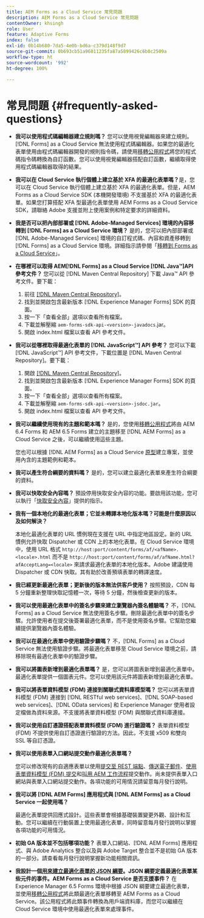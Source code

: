 ```yaml
---
title: AEM Forms as a Cloud Service 常見問題
description: AEM Forms as a Cloud Service 常見問題
contentOwner: khsingh
role: User
feature: Adaptive Forms
index: false
exl-id: 0b14b680-7da5-4e0b-bd6a-c379d148f9d7
source-git-commit: 0b693cb51a96011235fa87a5899426c6b0c2509a
workflow-type: ht
source-wordcount: '992'
ht-degree: 100%

---
```


# 常見問題 {#frequently-asked-questions}

* **我可以使用程式碼編輯器建立規則嗎？**
您可以使用視覺編輯器來建立規則。[!DNL Forms] as a Cloud Service 無法使用程式碼編輯器。如果您的最適化表單使用由程式碼編輯器開發的規則指令碼，請使用[移轉公用程式](migrate-to-forms-as-a-cloud-service.md)將您的程式碼指令碼轉換為自訂函數。您可以使用視覺編輯器搭配自訂函數，繼續取得使用程式碼編輯器取得的結果。

* **我可以在 Cloud Service 執行個體上建立基於 XFA 的最適化表單嗎？**&#x200B;是，您可以在 Cloud Service 執行個體上建立基於 XFA 的最適化表單。但是，AEM Forms as a Cloud Service SDK (本機開發環境) 不支援基於 XFA 的最適化表單。如果您打算搭配 XFA 型最適化表單使用 AEM Forms as a Cloud Service SDK，請聯絡 Adobe 支援並附上使用案例和特定要求的詳細資料。

<!-- * **Can I use an XDP as a Document of Record (DoR) template? Is Forms Designer included in AEM Forms as a Cloud Service license?** 

  Yes, you can use an XDP as a Document of Record template on Cloud Service instances. However, support to use XDP as a Document of Record template is not available for AEM Forms as a Cloud Service SDK (Local development environment). -->

* **我是否可以把內部部署或 [!DNL Adobe-Managed Services] 環境的內容移轉到 [!DNL Forms] as a Cloud Service 環境？**
是的，您可以把內部部署或 [!DNL Adobe-Managed Services] 環境的自訂程式碼、內容和資產移轉到 [!DNL Forms] as a Cloud Service 環境。詳細指示請參閱「[移轉到 Forms as a Cloud Service](migrate-to-forms-as-a-cloud-service.md)」。

<!-- You can use package manager or Experience Manager UI to [export and import Forms and related assets](import-export-forms-templates.md), use the migration utility to make your existing assets compatible with [!DNL Forms] as a Cloud Service, use the [Best Practices Analyzer](https://experienceleague.adobe.com/docs/experience-manager-cloud-service/moving/cloud-migration/best-practices-analyzer/overview-best-practices-analyzer.html?lang=en#best-practices-analyzer) tool to find the features and APIs that require changes and updated before migration, and use the [Content Transfer Tools](https://docs.adobe.com/content/help/en/experience-manager-cloud-service/moving/home.html) to move your custom code without refactoring it. -->

* **在哪裡可以取得 AEM[!DNL Forms] as a Cloud Service [!DNL Java™]API 參考文件？**
您可以從 [!DNL Maven Central Repository] 下載 Java™ API 參考文件。要下載：
   1. 前往 [[!DNL Maven Central Repository]](https://mvnrepository.com/artifact/com.adobe.aem/aem-forms-sdk-api)。
   1. 找到並開啟包含最新版本 [!DNL Experience Manager Forms] SDK 的頁面。
   1. 按一下「查看全部」選項以查看所有檔案。
   1. 下載並解壓縮 `aem-forms-sdk-api-<version>-javadocs`.jar。
   1. 開啟 index.html 檔案以查看 API 參考文件。

* **我可以從哪裡取得最適化表單的 [!DNL JavaScript™] API 參考？**
您可以下載 [!DNL JavaScript™] API 參考文件，下載位置是 [!DNL  Maven Central Repository]。要下載：
   1. 開啟 [[!DNL Maven Central Repository]](https://mvnrepository.com/artifact/com.adobe.aem/aem-forms-sdk-api)。
   1. 找到並開啟包含最新版本 [!DNL Experience Manager Forms] SDK 的頁面。
   1. 按一下「查看全部」選項以查看所有檔案。
   1. 下載並解壓縮 `aem-forms-sdk-api-<version>-jsdoc.jar`。
   1. 開啟 index.html 檔案以查看 API 參考文件。

* **我可以繼續使用現有的主題和範本嗎？**
是的，您使用[移轉公用程式](migrate-to-forms-as-a-cloud-service.md)將由 AEM 6.4 Forms 和 AEM 6.5 Forms 建立的主題移至 [!DNL AEM Forms] as a Cloud Service 之後，可以繼續使用這些主題。

  您也可以根據 [!DNL AEM Forms] as a Cloud Service [原型](setup-local-development-environment.md#forms-cloud-service-local-development-environment)建立專案，並使用內含的主題範例和範本。

* **我可以產生符合綱要的資料嗎？**
是的，您可以建立最適化表單來產生符合綱要的資料。

<!-- * **Can I pass custom parameters to the prefill service?**
Custom parameters are planned for an upcoming release. -->

* **我可以快取安全內容嗎？**
預設停用快取安全內容的功能。要啟用該功能，您可以執行「[快取安全內容](https://experienceleague.adobe.com/docs/experience-manager-dispatcher/using/configuring/permissions-cache.html)」提供的指示。

* **我有一個本地化的最適化表單；它並未轉譯本地化版本嗎？可能是什麼原因以及如何解決？**

  本地化最適化表單的 URL 慣例現在支援在 URL 中指定地區設定。新的 URL 慣例允許快取 Dispatcher 或 CDN 上的本地化表單。在 Cloud Service 環境中，使用 URL 格式 `http://host:port/content/forms/af/<afName>.<locale>.html` 而不是 `http://host:port/content/forms/af/afName.html?afAcceptLang=<locale>` 來請求最適化表單的本地化版本。Adobe 建議使用 Dispatcher 或 CDN 快取。其有助於改善預填表單的轉譯速度。

* **我已經更新最適化表單；更新後的版本無法供客戶使用？**
按照預設，CDN 每 5 分鐘重新整理快取記憶體一次，等待 5 分鐘，然後檢查更新的版本。

* **我可以使用最適化表單中的簽名步驟來建立瀏覽器內簽名體驗嗎？**
不，[!DNL Forms] as a Cloud Service 無法使用簽名步驟。刪除最適化表單中的簽名步驟。允許使用者在提交後簽署最適化表單，而不是使用簽名步驟。它幫助您繼續提供瀏覽器內簽名體驗。

* **我可以在最適化表單中使用驗證步驟嗎？**
不，[!DNL Forms] as a Cloud Service 無法使用驗證步驟。將最適化表單移至 Cloud Service 環境之前，請移除現有最適化表單中的驗證步驟。

* **我可以將圖表新增到最適化表單嗎？**
是，您可以將圖表新增到最適化表單中。最適化表單提供一個圖表元件。您可以使用該元件將圖表新增到最適化表單。

* **我可以將表單資料模型 (FDM) 連接到關聯式資料庫模型嗎？**
您可以將表單資料模型 (FDM) 連接到 [!DNL RESTful web services]、[!DNL SOAP-based web services]、[!DNL OData services] 和 Experience Manager 使用者設定檔做為資料來源。不支援將表單資料模型 (FDM) 與關聯式資料庫連接。

* **我可以使用自訂憑證搭配表單資料模型 (FDM) 進行驗證嗎？**
表單資料模型 (FDM) 不提供使用自訂憑證進行驗證的方法。因此，不支援 x509 和雙向 SSL 等自訂憑證。

* **我可以使用表單入口網站提交動作最適化表單嗎？**

  您可以修改現有的自適應表單以使用[提交至 REST 端點](configuring-submit-actions.md#submit-to-rest-endpoint)、[傳送電子郵件](configuring-submit-actions.md#send-email)、[使用表單資料模型 (FDM) 提交](configuring-submit-actions.md#submit-using-form-data-model)和[叫用 AEM 工作流程](configuring-submit-actions.md#invoke-an-aem-workflow)提交動作。尚未提供表單入口網站與表單入口網站提交動作。各項功能的可用情況請留意每月發行說明。

* **我可以將 [!DNL AEM Forms] 應用程式與 [!DNL AEM Forms] as a Cloud Service 一起使用嗎？**

  最適化表單提供回應式設計。這些表單會根據基礎裝置變更外觀、設計和互動。您可以繼續在行動裝置上使用最適化表單，同時留意每月發行說明以掌握各項功能的可用情況。

* **初始 GA 版本並不包括哪項功能？**
表單入口網站、[!DNL AEM Forms] 應用程式、與 Adobe Analytics 整合以及與 Adobe Target 整合並不是初始 GA 版本的一部分。請查看每月發行說明掌握新功能相關資訊。

* **我設計一個[用來建立最適化表單的 JSON 綱要](adaptive-form-json-schema-form-model.md)。JSON 綱要定義最適化表單某些元件的事件。AEM Forms as a Cloud Service 是否支援事件？**
在 Experience Manager 6.5 Forms 環境中根據 JSON 綱要建立最適化表單，並使用[移轉公用程式](migrate-to-forms-as-a-cloud-service.md)將此類最適化表單移轉至 AEM Forms as a Cloud Service。該公用程式將此類事件轉換為用戶端資料庫，而您可以繼續在 Cloud Service 環境中使用最適化表單來處理事件。

<!-- 

* **Is there any AEM Forms as a Cloud Service connector for Microsoft Power Automate?**

  Yes, Adobe provides an Adobe Experience Manager connector to access [Adobe Experience Manager Forms - Communication capabilities](https://experienceleague.adobe.com/docs/experience-manager-cloud-service/content/forms/using-communications/aem-forms-cloud-service-communications-introduction.html) through Microsoft Power Automate. You can create a PDF document that is based on a form design and XML form data or create PostScript (PS), Printer Command Language (PCL), Zebra Printing Language (ZPL) and other Printer Definition Language documents. 

  You can get started with Adobe Experience Manager easily with just a few steps:

  1. Generate the Service credentials: Use Adobe Experience Manager Developer Console to [generate](https://experienceleague.adobe.com/docs/experience-manager-learn/getting-started-with-aem-headless/authentication/service-credentials.html?#generate-service-credentials) the service credentials.  
  
  1. Setup your connection: Add your service credentials to the Adobe Experience Manager Connector. You can get crdential from service credential JSON and copy these credential details to your one-time connection setup:

    * AEM Server
    * Organization ID 
    * Client ID
    * Client Secret
    * Technical Account ID
    * Meta Scopes
    * Private Key - base64 encoded keys are accepted
    * Adobe IMS Host URL

    <br> 
    
    ![Use your Service Credential JSON for credential details](assets/forms-aem-pa-connector-connection.png)

    A sample Service Credential JSON file fields mapped to Adobe Experience Manager connector for Microsoft Power Automate.

    -->
